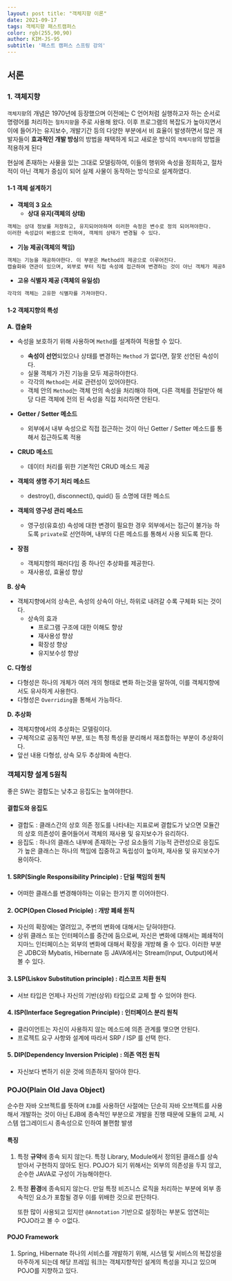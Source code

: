 ```yaml
---
layout: post title: "객체지향 이론"
date: 2021-09-17 
tags: 객체지향 패스트캠퍼스
color: rgb(255,90,90)
author: KIM-JS-95 
subtitle: '패스트 캠퍼스 스프링 강의'
---
```


## 서론



### 1. 객체지향
`객체지향`의 개념은 1970년에 등장했으며 이전에는 C 언어처럼 실행하고자 하는 순서로 명령어를 처리하는 `절차지향`을 주로 사용해 왔다.
이후 프로그램의 복잡도가 높아지면서 이에 들어가는 유지보수, 개발기간 등의 다양한 부분에서 비 효율이 발생하면서
많은 개발자들이 **효과적인 개발 방싱**의 방법을 채택하게 되고 새로운 방식의 `객체지향`의 방법을 적용하게 된다

현실에 존재하는 사물을 있는 그대로 모델링하여, 이들의 행위와 속성을 정희하고, 절차적이 아닌 객체가 중심이 되어 실제 사물이 동작하는 방식으로
설계하였다.

#### 1-1 객체 설계하기

 - **객체의 3 요소**
   - **상대 유지(객체의 상태)**
 ```bash
객체는 상대 정보를 저장하고, 유지되어야하며 이러한 속정은 변수로 정의 되어져야한다. 
이러한 속성값이 바뀜으로 인하여, 객체의 상태가 변경될 수 있다.
```
   - **기능 제공(객체의 책임)**
```bash
객체는 기능을 재공하야한다. 이 부분은 Method의 제공으로 이루어진다.
캡슐화와 연관이 있으며, 외부로 부터 직접 속성에 접근하여 변경하는 것이 아닌 객체가 제공하는 Method로 기능이 제공되어져야한다.
```
   - **고유 식별자 제공 (객체의 유일성)**
 ```bash
각각의 객체는 고유한 식별자를 가져야한다.
```

#### 1-2 객체지향의 특성

**A. 캡슐화**
  - 속성을 보호하기 위해 사용하며 `Methd`를 설계하여 적용할 수 있다.
    - **속성이 선언**되었으나 상태를 변경하는 `Method` 가 없다면, 잘못 선언된 속성이다.
    - 실물 객체가 가진 기능을 모두 제공하야한다.
    - 각각의 `Method`는 서로 관련성이 있어야한다.
    - 객체 안의 `Method`는 객체 안의 속성을 처리해야 하며, 다른 객체를 전달받아 해당 다른 객체에 전의 된 속성을 직접 처리하면 안된다.

  - **Getter / Setter 메소드**
    - 외부에서 내부 속성으로 직접 접근하는 것이 아닌 Getter / Setter 메소드를 통해서 접근하도록 적용


- **CRUD 메소드**
  - 데이터 처리를 위한 기본적인 CRUD 메소드 제공


- **객체의 생명 주기 처리 메소드**
    - destroy(), disconnect(), quid() 등 소명에 대한 메소드


- **객체의 영구성 관리 메소드**
    - 영구성(유효성) 속성에 대한 변경이 필요한 경우 외부에서는 접근이 불가능 하도록 `private`로 선언하며, 내부의 다른 메소드를 통해서 사용 되도록 한다.


- **장점**
  - 객체지향의 패러다임 중 하나인 추상화를 제공한다.
  - 재사용성, 효율성 향상

  
**B. 상속**
- 객체지향에서의 상속은, 속성의 상속이 아닌, 하위로 내려갈 수록 구체화 되는 것이다.
  - 상속의 효과
    - 프로그램 구조에 대한 이해도 향상
    - 재사용성 향상
    - 확장성 향상
    - 유지보수성 향상


**C. 다형성**
- 다형성은 하나의 개체가 여러 개의 형태로 변화 하는것을 말하여, 이를 객체지향에서도 유사하게 사용한다.
- 다형성은 `Overriding`을 통해서 가능하다.

**D. 추상화**
- 객체지향에서의 추상화는 모델링이다.
- 구체적으로 공동적인 부분, 또는 특정 특성을 분리해서 재조합하는 부분이 추상화이다.
- 앞선 내용 다형성, 상속 모두 추상화에 속한다.


### 객체지향 설계 5원칙
좋은 SW는 결합도는 낮추고 응집도는 높여야한다.

#### 결합도와 응집도

- 결합도 : 클래스간의 상호 의존 정도를 나타내는 지표로써 결합도가 낮으면 모듈간의 상호 의존성이 줄어들어서 객체의 재사용 및 유지보수가 유리하다.
- 응집도 : 하나의 클래스 내부에 존재하는 구성 요소들의 기능적 관련성으로 응집도가 높은 클래스는 하나의 책임에 집중하고 독립성이 높아져, 재사용 및 유지보수가 용이하다.


#### 1. SRP(Single Responsibility Principle) : 단일 책임의 원칙
 - 어떠한 클래스를 변경해야하는 이유는 한가지 뿐 이어야한다.


#### 2. OCP(Open Closed Priciple) : 개방 폐쇄 원칙
 - 자신의 확장에는 열려있고, 주변의 변화에 대해서는 닫혀야한다.
 - 상위 클래스 또는 인터페이스를 중간에 둠으로써, 자신은 변화에 대해서는 폐쇄적이지마느 인터페이스는 외부의 변화에 대해서 확장을 개방해 줄 수 있다.
이러한 부분은 JDBC와 Mybatis, Hibernate 등 JAVA에서는 Stream(Input, Output)에서 볼 수 있다.


#### 3. LSP(Liskov Substitution principle) : 리스코프 치환 원칙
 - 서브 타입은 언제나 자신의 기반(상위) 타입으로 교체 할 수 있어야 한다. 


#### 4. ISP(Interface Segregation Principle) : 인터페이스 분리 원칙
 - 클라이언트는 자신이 사용하지 않는 메소드에 의존 관계를 맺으면 안된다.
 - 프로젝트 요구 사항와 설계에 따라서 SRP / ISP 를 선택 한다.

#### 5. DIP(Dependency Inversion Priciple) : 의존 역전 원칙
 - 자신보다 변하기 쉬운 것에 의존하지 말아야 한다.


### POJO(Plain Old Java Object)
순수한 자바 오브젝트를 뜻하며 `EJB`를 사용하던 사절에는 단순히 자바 오브젝트를 사용해서 개발하는 것이 아닌 EJB에 종속적인 부분으로 개발을 진행
때문에 모듈의 교체, 시스템 업그레이드시 종속성으로 인하여 불편함 발생

#### 특징
1. 특정 **규약**에 종속 되지 않는다.
    특정 Library, Module에서 정의된 클래스를 상속 받아서 구현하지 않아도 된다.
    POJO가 되기 위해서는 외부의 의존성을 두지 않고, 순수한 JAVA로 구성이 가능해야한다.


2. 특정 **환경**에 종속되지 않는다.
    만일 특정 비즈니스 로직을 처리하는 부분에 외부 종속적인 요소가 포함될 경우 이를 위배한 것으로 판단하다.
    
    또한 많이 사용되고 있지만 `@Annotation` 기반으로 설정하는 부분도 엄연히는 POJO라고 볼 수 ㅇ없다. 

#### POJO Framework
1. Spring, Hibernate
    하나의 서비스를 개발하기 위해, 시스템 및 서비스의 복잡성을 마주하게 되는데 해당 프레임 워크는 객체지향적인 설계의 특성을 지니고 있으며 POJO를 지향하고 있다.